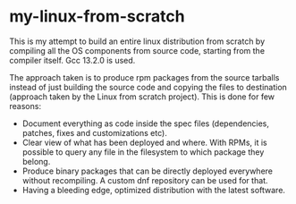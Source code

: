 # my-linux-from-scratch

This is my attempt to build an entire linux distribution from scratch by compiling all the OS components from source code, starting from the compiler itself. Gcc 13.2.0 is used.

The approach taken is to produce rpm packages from the source tarballs instead of just building the source code and copying the files to destination (approach taken by the Linux from scratch project). This is done for few reasons:

* Document everything as code inside the spec files (dependencies, patches, fixes and customizations etc).
* Clear view of what has been deployed and where. With RPMs, it is possible to query any file in the filesystem to which package they belong.
* Produce binary packages that can be directly deployed everywhere without recompiling. A custom dnf repository can be used for that.
* Having a bleeding edge, optimized distribution with the latest software.
